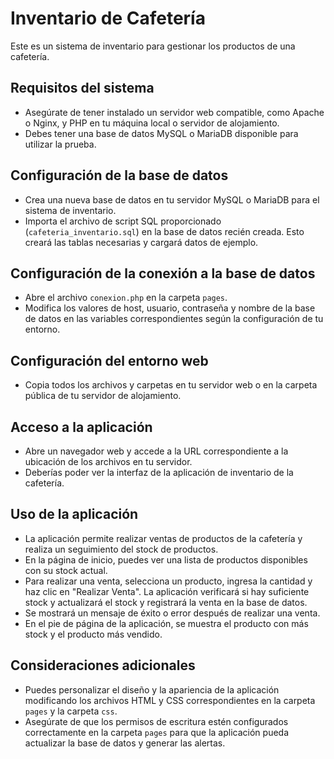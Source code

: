 # Inventario de Cafetería

Este es un sistema de inventario para gestionar los productos de una cafetería.

## Requisitos del sistema

- Asegúrate de tener instalado un servidor web compatible, como Apache o Nginx, y PHP en tu máquina local o servidor de alojamiento.
- Debes tener una base de datos MySQL o MariaDB disponible para utilizar la prueba.

## Configuración de la base de datos

- Crea una nueva base de datos en tu servidor MySQL o MariaDB para el sistema de inventario.
- Importa el archivo de script SQL proporcionado (`cafeteria_inventario.sql`) en la base de datos recién creada. Esto creará las tablas necesarias y cargará datos de ejemplo.

## Configuración de la conexión a la base de datos

- Abre el archivo `conexion.php` en la carpeta `pages`.
- Modifica los valores de host, usuario, contraseña y nombre de la base de datos en las variables correspondientes según la configuración de tu entorno.

## Configuración del entorno web

- Copia todos los archivos y carpetas en tu servidor web o en la carpeta pública de tu servidor de alojamiento.

## Acceso a la aplicación

- Abre un navegador web y accede a la URL correspondiente a la ubicación de los archivos en tu servidor.
- Deberías poder ver la interfaz de la aplicación de inventario de la cafetería.

## Uso de la aplicación

- La aplicación permite realizar ventas de productos de la cafetería y realiza un seguimiento del stock de productos.
- En la página de inicio, puedes ver una lista de productos disponibles con su stock actual.
- Para realizar una venta, selecciona un producto, ingresa la cantidad y haz clic en "Realizar Venta". La aplicación verificará si hay suficiente stock y actualizará el stock y registrará la venta en la base de datos.
- Se mostrará un mensaje de éxito o error después de realizar una venta.
- En el pie de página de la aplicación, se muestra el producto con más stock y el producto más vendido.

## Consideraciones adicionales

- Puedes personalizar el diseño y la apariencia de la aplicación modificando los archivos HTML y CSS correspondientes en la carpeta `pages` y la carpeta `css`.
- Asegúrate de que los permisos de escritura estén configurados correctamente en la carpeta `pages` para que la aplicación pueda actualizar la base de datos y generar las alertas.
